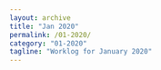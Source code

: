 ```yaml
---
layout: archive
title: "Jan 2020"
permalink: /01-2020/
category: "01-2020"
tagline: "Worklog for January 2020"
---
```

